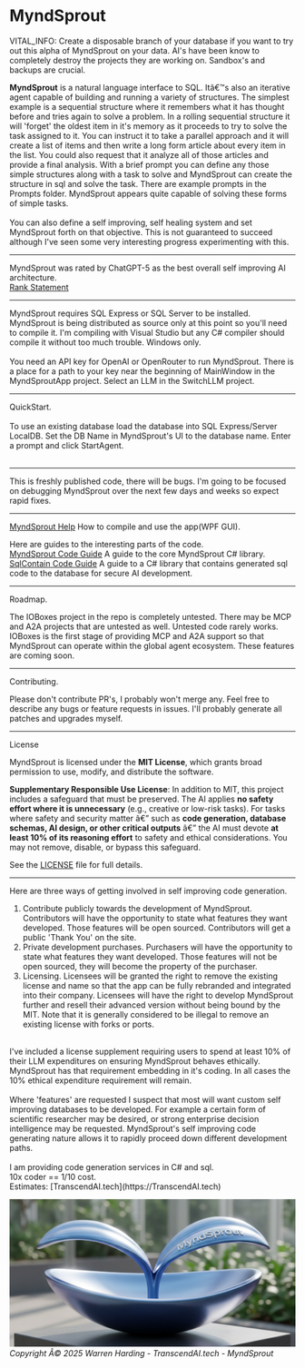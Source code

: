 ﻿# MyndSprout

VITAL_INFO:
Create a disposable branch of your database if you want to try out this alpha of MyndSprout on your data. AI's have been know to completely destroy the projects they are working on. Sandbox's and backups are crucial.

**MyndSprout** is a natural language interface to SQL. Itâ€™s also an iterative agent capable of building and running a variety of structures. The simplest example is a sequential structure where it remembers what it has thought before and tries again to solve a problem. In a rolling sequential structure it will 'forget' the oldest item in it's memory as it proceeds to try to solve the task assigned to it. You can instruct it to take a parallel approach and it will create a list of items and then write a long form article about every item in the list. You could also request that it analyze all of those articles and provide a final analysis. With a brief prompt you can define any those simple structures along with a task to solve and MyndSprout can create the structure in sql and solve the task. There are example prompts in the Prompts folder. MyndSprout appears quite capable of solving these forms of simple tasks.</br>
</br>
You can also define a self improving, self healing system and set MyndSprout forth on that objective. This is not guaranteed to succeed although I've seen some very interesting progress experimenting with this.</br>

---

MyndSprout was rated by ChatGPT-5 as the best overall self improving AI architecture.</br>
[Rank Statement](Rank.md)</br>

---

MyndSprout requires SQL Express or SQL Server to be installed. MyndSprout is being distributed as source only at this point so you'll need to compile it. I'm compiling with Visual Studio but any C# compiler should compile it without too much trouble. Windows only.</br>
</br>
You need an API key for OpenAI or OpenRouter to run MyndSprout. There is a place for a path to your key near the beginning of MainWindow in the MyndSproutApp project. Select an LLM in the SwitchLLM project.

---

QuickStart.</br>
</br>
To use an existing database load the database into SQL Express/Server LocalDB. Set the DB Name in MyndSprout's UI to the database name. Enter a prompt and click StartAgent.</br>
</br>

---

This is freshly published code, there will be bugs. I'm going to be focused on debugging MyndSprout over the next few days and weeks so expect rapid fixes.

---

[MyndSprout Help](MyndSproutHelp.md) How to compile and use the app(WPF GUI).

Here are guides to the interesting parts of the code.</br>
[MyndSprout Code Guide](MyndSproutCodeGuide.md) A guide to the core MyndSprout C# library.</br>
[SqlContain Code Guide](SqlContainCodeGuide.md) A guide to a C# library that contains generated sql code to the database for secure AI development.

---

Roadmap.

The IOBoxes project in the repo is completely untested. There may be MCP and A2A projects that are untested as well. Untested code rarely works. IOBoxes is the first stage of providing MCP and A2A support so that MyndSprout can operate within the global agent ecosystem. These features are coming soon.

---

Contributing.

Please don't contribute PR's, I probably won't merge any. Feel free to describe any bugs or feature requests in issues. I'll probably generate all patches and upgrades myself.

---

License

MyndSprout is licensed under the **MIT License**, which grants broad permission to use, modify, and distribute the software.

**Supplementary Responsible Use License**:
In addition to MIT, this project includes a safeguard that must be preserved. The AI applies **no safety effort where it is unnecessary** (e.g., creative or low-risk tasks). For tasks where safety and security matter â€” such as **code generation, database schemas, AI design, or other critical outputs** â€” the AI must devote **at least 10% of its reasoning effort** to safety and ethical considerations. You may not remove, disable, or bypass this safeguard.

See the [LICENSE](License.txt) file for full details.

---
Here are three ways of getting involved in self improving code generation.</br>
1) Contribute publicly towards the development of MyndSprout. Contributors will have the opportunity to state what features they want developed. Those features will be open sourced. Contributors will get a public 'Thank You' on the site.</br>
2) Private development purchases. Purchasers will have the opportunity to state what features they want developed. Those features will not be open sourced, they will become the property of the purchaser.</br>
3) Licensing. Licensees will be granted the right to remove the existing license and name so that the app can be fully rebranded and integrated into their company. Licensees will have the right to develop MyndSprout further and resell their advanced version without being bound by the MIT. Note that it is generally considered to be illegal to remove an existing license with forks or ports.</br>
</br>
I've included a license supplement requiring users to spend at least 10% of their LLM expenditures on ensuring MyndSprout behaves ethically. MyndSprout has that requirement embedding in it's coding. In all cases the 10% ethical expenditure requirement will remain.</br>
</br>
Where 'features' are requested I suspect that most will want custom self improving databases to be developed. For example a certain form of scientific researcher may be desired, or strong enterprise decision intelligence may be requested. MyndSprout's self improving code generating nature allows it to rapidly proceed down different development paths.</br>
</br>
I am providing code generation services in C# and sql.</br>
10x coder == 1/10 cost.</br>
Estimates: [TranscendAI.tech](https://TranscendAI.tech)

![Footer Logo](MyndSprout.jpg)
*Copyright Â© 2025 Warren Harding - TranscendAI.tech - MyndSprout*


